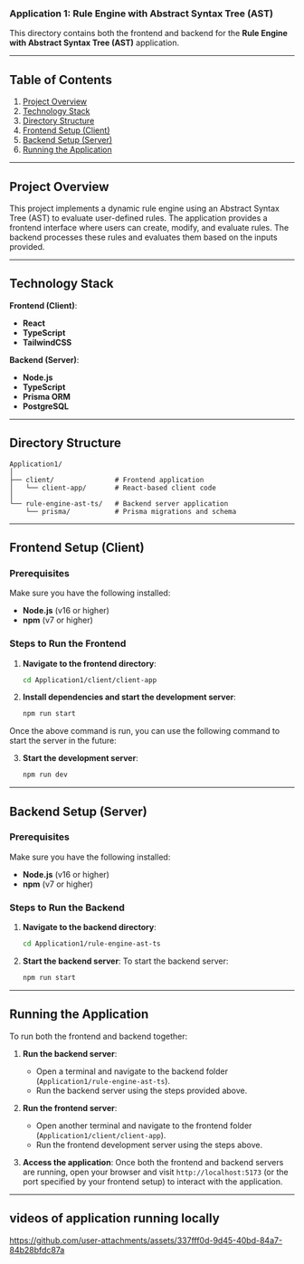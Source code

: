 
### Application 1: Rule Engine with Abstract Syntax Tree (AST)

This directory contains both the frontend and backend for the **Rule Engine with Abstract Syntax Tree (AST)** application.

---

## Table of Contents

1. [Project Overview](#project-overview)
2. [Technology Stack](#technology-stack)
3. [Directory Structure](#directory-structure)
4. [Frontend Setup (Client)](#frontend-setup-client)
5. [Backend Setup (Server)](#backend-setup-server)
6. [Running the Application](#running-the-application)

---

## Project Overview

This project implements a dynamic rule engine using an Abstract Syntax Tree (AST) to evaluate user-defined rules. The application provides a frontend interface where users can create, modify, and evaluate rules. The backend processes these rules and evaluates them based on the inputs provided.

---

## Technology Stack

**Frontend (Client)**:
- **React**
- **TypeScript**
- **TailwindCSS**

**Backend (Server)**:
- **Node.js**
- **TypeScript**
- **Prisma ORM**
- **PostgreSQL**

---

## Directory Structure

```
Application1/
│
├── client/               # Frontend application
│   └── client-app/       # React-based client code
│
└── rule-engine-ast-ts/   # Backend server application
    └── prisma/           # Prisma migrations and schema
```

---

## Frontend Setup (Client)

### Prerequisites

Make sure you have the following installed:
- **Node.js** (v16 or higher)
- **npm** (v7 or higher)

### Steps to Run the Frontend

1. **Navigate to the frontend directory**:
    ```bash
    cd Application1/client/client-app
    ```

2. **Install dependencies and start the development server**:
    ```bash
    npm run start
    ```

Once the above command is run, you can use the following command to start the server in the future:

3. **Start the development server**:
    ```bash
    npm run dev
    ```

---

## Backend Setup (Server)

### Prerequisites

Make sure you have the following installed:
- **Node.js** (v16 or higher)
- **npm** (v7 or higher)

### Steps to Run the Backend

1. **Navigate to the backend directory**:
    ```bash
    cd Application1/rule-engine-ast-ts
    ```

2. **Start the backend server**:
    To start the backend server:
    ```bash
    npm run start
    ```

---



## Running the Application

To run both the frontend and backend together:

1. **Run the backend server**:
    - Open a terminal and navigate to the backend folder (`Application1/rule-engine-ast-ts`).
    - Run the backend server using the steps provided above.

2. **Run the frontend server**:
    - Open another terminal and navigate to the frontend folder (`Application1/client/client-app`).
    - Run the frontend development server using the steps above.

3. **Access the application**:
    Once both the frontend and backend servers are running, open your browser and visit `http://localhost:5173` (or the port specified by your frontend setup) to interact with the application.

---

## videos of application running locally




https://github.com/user-attachments/assets/337fff0d-9d45-40bd-84a7-84b28bfdc87a
